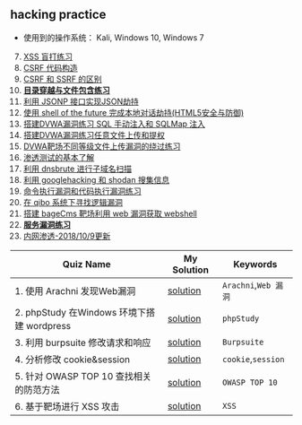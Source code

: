 
## hacking practice

- 使用到的操作系统： Kali, Windows 10, Windows 7




7. [XSS 盲打练习](https://shimo.im/docs/X10K66PuTrUL87Vp/)
8. [CSRF 代码构造](https://shimo.im/docs/2UUKJyYYB1USuP7h/ )
9. [CSRF 和 SSRF 的区别](https://shimo.im/docs/SBedtckEqlkBua1A/)
10. [**目录穿越与文件包含练习**](https://shimo.im/docs/8mvAxbM9JZM5eKwV/)
11. [利用 JSONP 接口实现JSON劫持](https://shimo.im/docs/MXHgwiYkHB4rFpGZ/ )
12. [使用 shell of the future 完成本地对话劫持(HTML5安全与防御)](https://shimo.im/docs/AhmqxS6zUpw3FbQe/ )
13. [搭建DVWA漏洞练习 SQL 手动注入和 SQLMap 注入](https://shimo.im/docs/6IiHSh9F43skbruH/) 
14. [搭建DVWA漏洞练习任意文件上传和提权](https://shimo.im/docs/GeM32TPxrE4poeze/ )
15. [DVWA靶场不同等级文件上传漏洞的绕过练习](https://shimo.im/docs/zEBW2CJuTo4nfLb1/ ) 
16. [渗透测试的基本了解](https://shimo.im/docs/rqI27MRsRH8ffk83/) 
17.  [利用 dnsbrute 进行子域名扫描](https://shimo.im/docs/a0zFXvxCdqwv51nH/)
18.  [利用 googlehacking 和 shodan 搜集信息](https://shimo.im/docs/SVAQxqaWCwAQggjz/ )
19.  [命令执行漏洞和代码执行漏洞练习](https://shimo.im/docs/cfVZoL4fNRMGSBiC/ )
20.  [在 qibo 系统下寻找逻辑漏洞](https://shimo.im/docs/JQNYtzSZR7UYSOaP/ )
21.  [搭建 bageCms 靶场利用 web 漏洞获取 webshell](https://shimo.im/docs/5L8cUQVUIxoj7F1M/ )
22.  [**服务漏洞练习**](https://shimo.im/docs/eIOz3L9pFLcSfKvv/) 
23.  [内网渗透-2018/10/9更新](https://shimo.im/docs/yWxHsIRFut05I1qP/)







| Quiz Name | My Solution | Keywords |
|-----------|-------------|------------------------------|
|1. 使用 Arachni 发现Web漏洞 |[solution](https://shimo.im/docs/R8Cam8Zr4ecBatss/)|`Arachni`,`Web 漏洞`|
|2. phpStudy 在Windows 环境下搭建 wordpress|[solution](https://shimo.im/docs/97FLwf3E5oIzK66O/)|`phpStudy`|
|3. 利用 burpsuite 修改请求和响应|[solution](https://shimo.im/docs/POgZfmPQjhY5z8ev/)|`Burpsuite` |  
|4. 分析修改 cookie&session|[solution](https://shimo.im/docs/0XL2SXM8V2EziTvR/) |`cookie`,`session` |
|5. 针对 OWASP TOP 10 查找相关的防范方法|[solution](https://shimo.im/docs/BsNqGrke4YMyipca/ )|`OWASP TOP 10`|
|6. 基于靶场进行 XSS 攻击|[solution](https://shimo.im/docs/TTAv7ynXRjEJxIYy/ )|`XSS`|
